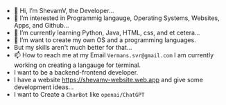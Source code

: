 - 👋 Hi, I’m ShevamV, the Developer...
- 👀 I’m interested in Programmig langauge, Operating  Systems, Websites, Apps, and Github...
- 🌱 I’m currently learning Python, Java, HTML, css, and et cetera...
- 💞️ I’m want to create my own OS and a programming languages. 
- But my skills aren't much better for that...
- 📫 How to reach me at my Email ```Vermans.svr@gmail.com```
I am currently working on creating a langauge for terminal.
- I want to be a backend-frontend developer.
- I have a website https://shevamv-website.web.app and give some development ideas...
- I want to Create a ```CharBot``` like ```openai/ChatGPT```
<!---
ShevamV/ShevamV is a ✨ special ✨ repository because its `README.md` (this file) appears on your GitHub profile.
You can click the Preview link to take a look at your changes.
--->
